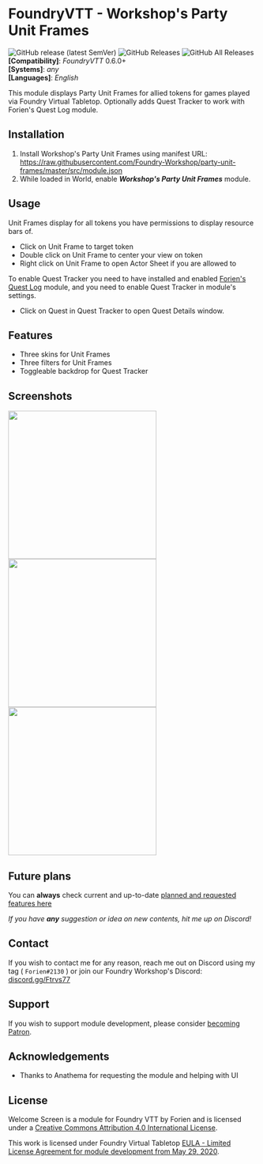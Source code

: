 # FoundryVTT - Workshop's Party Unit Frames
![GitHub release (latest SemVer)](https://img.shields.io/github/v/release/Foundry-Workshop/party-unit-frames?style=for-the-badge) 
![GitHub Releases](https://img.shields.io/github/downloads/Foundry-Workshop/party-unit-frames/latest/total?style=for-the-badge) 
![GitHub All Releases](https://img.shields.io/github/downloads/Foundry-Workshop/party-unit-frames/total?style=for-the-badge&label=Downloads+total)  
**[Compatibility]**: *FoundryVTT* 0.6.0+  
**[Systems]**: *any*  
**[Languages]**: *English*  

This module displays Party Unit Frames for allied tokens for games played via Foundry Virtual Tabletop.
Optionally adds Quest Tracker to work with Forien's Quest Log module.

## Installation

1. Install Workshop's Party Unit Frames using manifest URL: https://raw.githubusercontent.com/Foundry-Workshop/party-unit-frames/master/src/module.json
2. While loaded in World, enable **_Workshop's Party Unit Frames_** module.

## Usage
Unit Frames display for all tokens you have permissions to display resource bars of.
* Click on Unit Frame to target token
* Double click on Unit Frame to center your view on token
* Right click on Unit Frame to open Actor Sheet if you are allowed to

To enable Quest Tracker you need to have installed and enabled [Forien's Quest Log](https://foundryvtt.com/packages/forien-quest-log/) module, and you need to enable Quest Tracker in module's settings. 
* Click on Quest in Quest Tracker to open Quest Details window. 

## Features
* Three skins for Unit Frames
* Three filters for Unit Frames
* Toggleable backdrop for Quest Tracker

## Screenshots
<img src="https://i.gyazo.com/322840363897bb38e4c5556a041b678d.png" height="300" /><img src="https://i.gyazo.com/5978f6b22f2736af7fcccc45dccb8759.png" height="300" /><img src="https://i.gyazo.com/7a01f4a215e6a706da362d643b6689dd.png" height="300" />

## Future plans

You can **always** check current and up-to-date [planned and requested features here](https://github.com/Foundry-Workshop/party-unit-frames/issues?q=is%3Aopen+is%3Aissue+label%3Aenhancement)

*If you have **any** suggestion or idea on new contents, hit me up on Discord!*

## Contact

If you wish to contact me for any reason, reach me out on Discord using my tag ( `Forien#2130` ) or join our Foundry Workshop's Discord: [discord.gg/Ftrvs77](https://discord.gg/Ftrvs77)

## Support

If you wish to support module development, please consider [becoming Patron](https://www.patreon.com/foundryworkshop).

## Acknowledgements
* Thanks to Anathema for requesting the module and helping with UI

## License

Welcome Screen is a module for Foundry VTT by Forien and is licensed under a [Creative Commons Attribution 4.0 International License](http://creativecommons.org/licenses/by/4.0/).

This work is licensed under Foundry Virtual Tabletop [EULA - Limited License Agreement for module development from May 29, 2020](https://foundryvtt.com/article/license/).
